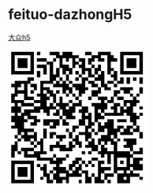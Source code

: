 # feituo-dazhongH5

[大众h5](http://iq9891.github.io/feituo-dazhongH5/Index.html)


[![大众h5](code.png)](http://iq9891.github.io/feituo-dazhongH5/Index.html)
